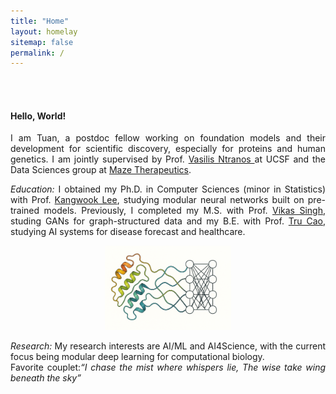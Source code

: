 ```yaml
---
title: "Home"
layout: homelay
sitemap: false
permalink: /
---
```


<br>
<br>

#### Hello, World!

<!-- <blockquote>
    Learning does not make one learned: there are those who have knowledge and those who have understanding. 
    The first requires memory and the second philosophy.
    --The Count of Monte Cristo
</blockquote> -->

<!-- <div class="container">
<div class="row">
<center>
<img src="{{ site.url }}{{ site.baseurl }}/images/banner.jpg" width="100%"/><br/>
Examples of Feynman diagrams. <br/>
Feynman R., The theory of positrons. <i>Phys. Rev.</i> (1949)
</center>
</div>
</div>
<br/> -->

<!-- ### About me -->

<p style="text-align:justify;">I am Tuan, a postdoc fellow working on foundation models and their development for scientific discovery, especially for proteins and human genetics. I am jointly supervised by Prof. <a href="https://profiles.ucsf.edu/vasilis.ntranos"> Vasilis Ntranos </a> at UCSF and the Data Sciences group at <a href="https://mazetx.com/">Maze Therapeutics</a>.</p>
<p style="text-align:justify;"> <em>Education:</em> I obtained my Ph.D. in Computer Sciences (minor in Statistics) with Prof. <a href="https://kangwooklee.com/">Kangwook Lee</a>, studying modular neural networks built on pre-trained models. Previously, I completed my M.S. with Prof. <a href="https://www.biostat.wisc.edu/~vsingh/">Vikas Singh</a>, studing GANs for graph-structured data and my B.E. with Prof. <a href="https://sph.uth.edu/faculty/index.htm#KAxVpHwjEQAbZXgfZvxCQA==">Tru Cao</a>, studying AI systems for disease forecast and healthcare.</p>


<div class="jumbotron" style="margin-left:0;margin-top:0">
<center>
<img src="images/protein_llm.png" width="40%" style="block:inline; margin-left:auto; margin-right:auto"/>
<!-- </div> -->
<!-- <br> -->
<p style="text-align:justify;"><em>Research:</em> My research interests are AI/ML and AI4Science, with the current focus being modular deep learning for computational biology.<br>
Favorite couplet:<em><q>I chase the mist where whispers lie, The wise take wing beneath the sky</q></em></p>
</div>

<!-- “Learning does not make one learned: there are those who have knowledge and those who have understanding. The first requires memory and the second philosophy.” -->

